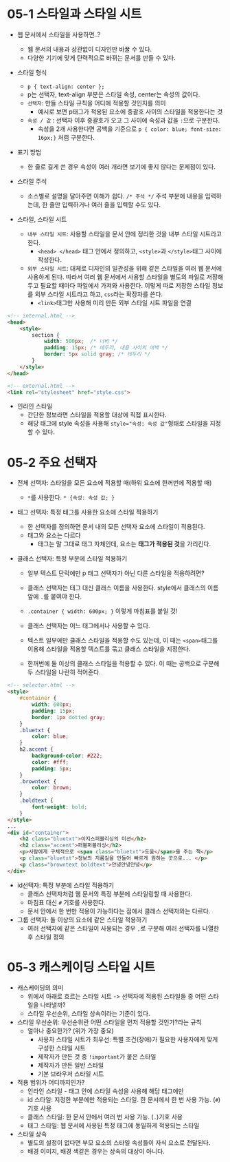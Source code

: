 # 05-1 스타일과 스타일 시트

- 웹 문서에서 스타일을 사용하면..?
  - 웹 문서의 내용과 상관없이 디자인만 바꿀 수 있다.
  - 다양한 기기에 맞게 탄력적으로 바뀌는 문서를 만들 수 있다.
- 스타일 형식
  - `p { text-align: center }; ` 
  - p는 선택자, text-align 부분은 스타일 속성, center는 속성의 값이다.
  - `선택자`: 만들 스타일 규칙을 어디에 적용할 것인지를 의미
    - 예시로 보면 p태그가 적용된 요소에 중괄호 사이의 스타일을 적용한다는 것
  - `속성 / 값` : 선택자 이후 중괄호가 오고 그 사이에 속성과 값을 `:`으로 구분한다.
    - 속성을 2개 사용한다면 공백을 기준으로 `p { color: blue; font-size: 16px;}` 처럼 구분한다.
- 표기 방법
  - 한 줄로 길게 쓴 경우 속성이 여러 개라면 보기에 좋지 않다는 문제점이 있다.
- 스타일 주석
  - 소스별로 설명을 달아주면 이해가 쉽다. `/* 주석 */` 주석 부분에 내용을 입력하는데, 한 줄만 입력하거나 여러 줄을 입력할 수도 있다.

- 스타일, 스타일 시트
  - `내부 스타일 시트`: 사용할 스타일을 문서 안에 정리한 것을 내부 스타일 시트라고 한다.
    - `<head> </head>` 태그 안에서 정의하고, `<style>`과 `</style>`태그 사이에 작성한다. 
  - `외부 스타일 시트`: 대체로 디자인의 일관성을 위해 같은 스타일을 여러 웹 문서에 사용하게 된다. 따라서 여러 웹 문서에서 사용할 스타일을 별도의 파일로 저장해두고 필요할 때마다 파일에서 가져와 사용한다.  이렇게 따로 저장한 스타일 정보를 외부 스타일 시트라고 하고, `css`라는 확장자를 쓴다.
    - `<link>`태그만 사용해 미리 만든 외부 스타일 시트 파일을 연결

```html
<!-- internal.html -->
<head>
    <style>
        section {
            width: 500px;  /* 너비 */
            padding: 15px; /* 테두리, 내용 사이의 여백 */
            border: 5px solid gray; /* 테두리 */
        }
    </style>
</head>

<!-- external.html -->
<link rel="stylesheet" href="style.css">
```

- 인라인 스타일
  - 간단한 정보라면 스타일을 적용할 대상에 직접 표시한다.
  - 해당 태그에 style 속성을 사용해 `style="속성: 속성 값"`형태로 스타일을 지정할 수 있다. 

# 05-2 주요 선택자

- 전체 선택자: 스타일을 모든 요소에 적용할 때(하위 요소에 한꺼번에 적용할 때)
  - `*`를 사용한다. `* {속성: 속성 값; }`
- 태그 선택자: 특정 태그를 사용한 요소에 스타일 적용하기
  - 한 선택자를 정의하면 문서 내의 모든 선택자 요소에 스타일이 적용된다.
  - 태그와 요소는 다르다
    - 태그는 말 그대로 태그 자체인데, 요소는 **태그가 적용된 것**을 가리킨다.

- 클래스 선택자: 특정 부분에 스타일 적용하기

  - 일부 텍스트 단락에만 p 태그 선택자가 아닌 다른 스타일을 적용하려면?
  - 클래스 선택자는 태그 대신 클래스 이름을 사용한다. style에서 클래스의 이름 앞에 `.`를 붙여야 한다.

  - `.container { width: 600px; }` 이렇게 마침표를 붙일 것!
  - 클래스 선택자는 어느 태그에서나 사용할 수 있다. 
  - 텍스트 일부에만 클래스 스타일을 적용할 수도 있는데, 이 때는 `<span>`태그를 이용해 스타일을 적용할 텍스트를 묶고 클래스 스타일을 지정한다. 
  - 한꺼번에 둘 이상의 클래스 스타일을 적용할 수 있다. 이 때는 공백으로 구분해 두 스타일을 나란히 적어준다. 

```html
<!-- selector.html -->
<style>
    #container {
        width: 600px;
        padding: 15px;
        border: 1px dotted gray;
    }
    .bluetxt {
        color: blue;
    }
    h2.accent {
        background-color: #222;
        color: #fff;
        padding: 5px;
    }
    .browntext {
        color: brown;
    }
    .boldtext {
        font-weight: bold;
    }
</style>
...
<div id="container">
    <h2 class="bluetxt">이지스퍼블리싱의 미션</h2>
    <h2 class="accent">퍼블퍼블리싱</h2>
    <p>사람에게 구체적으로 <span class="bluetxt">도움</span>을 주는 책</p>
    <p class="bluetxt">정보의 지름길을 만들어 빠르게 원하는 곳으로... </p>
    <p class="browntext boldtext">안녕안녕안녕</p>
</div>
```

- id선택자: 특정 부분에 스타일 적용하기
  - 클래스 선택자처럼 웹 문서의 특정 부분에 스타일링할 때 사용한다.
  - 마침표 대신 `#` 기호를 사용한다. 
  - 문서 안에서 한 번만 적용이 가능하다는 점에서 클래스 선택자와는 다르다.
- 그룹 선택자: 둘 이상의 요소에 같은 스타일 적용하기
  - 여러 선택자에 같은 스타일이 사용되는 경우 `,`로 구분해 여러 선택자를 나열한 후 스타일 정의

# 05-3 캐스케이딩 스타일 시트

- 캐스케이딩의 의미
  - 위에서 아래로 흐르는 스타일 시트 -> 선택자에 적용된 스타일들 중 어떤 스타일을 나타낼까?
  - 스타일 우선순위, 스타일 상속이라는 기준이 있다.
- 스타일 우선순위: 우선순위란 어떤 스타일을 먼저 적용할 것인가?라는 규칙
  - 얼마나 중요한가? (위가 가장 중요)
    - 사용자 스타일 시트가 최우선: 특별 조건(장애)가 필요한 사용자에게 맞게 구성한 스타일 시트
    - 제작자가 만든 것 중 `!important`가 붙은 스타일
    - 제작자가 만든 일반 스타일
    - 기본 브라우저 스타일 시트
- 적용 범위가 어디까지인가?
  - 인라인 스타일 - 태그 안에 스타일 속성을 사용해 해당 태그에만
  - id 스타일: 지정한 부분에만 적용되는 스타일. 한 문서에서 한 번 사용 가능. (`#`)기호 사용
  - 클래스 스타일: 한 문서 안에서 여러 번 사용 가능. (`.`)기호 사용
  - 태그 스타일: 웹 문서에 사용된 특정 태그에 동일하게 적용되는 스타일
- 스타일 상속
  - 별도의 설정이 없다면 부모 요소의 스타일 속성들이 자식 요소로 전달된다.
  - 배경 이미지, 배경 색같은 경우는 상속의 대상이 아니다.